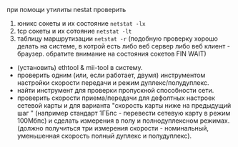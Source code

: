 при помощи утилиты nestat проверить

1. юникс сокеты и их состояние `netstat -lx`
2. tcp сокеты и их сотояние `netstat -lt`
3. таблицу маршрутизации `netstat -r`
 (подобную проверку хорошо делать на системе, в котрой есть либо веб сервер либо веб клиент - браузер. обратите внимание на состояния сокетов FIN WAIT)
 
* (установить) ethtool & mii-tool в систему. 
* проверить одним (или, если работает, двумя) инструментом настройки скорости передачи и режим дуплекс/полудуплекс.
* найти инструмент для проверки пропускной способности сети.
* проверить скорости приема/передачи для дефолтных настроек сетевой карты и для варианта "скорость карты ниже на предыдущий шаг " (например стандарт 1ГБпс - перевести сетевую карту в режим 100Мбпс) и сделать измерения в полу и полнодуплексном режимах. (должно получиться три измерения скорости - номинальный, уменьшенная скорость полный дуплекс и полудуплекс).
